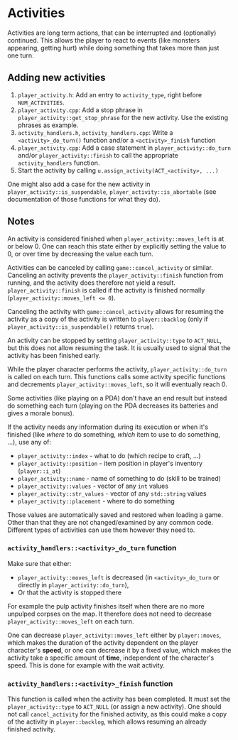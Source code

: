 # Activities

Activities are long term actions, that can be interrupted and (optionally) continued. This allows the player to react to events (like monsters appearing, getting hurt) while doing something that takes more than just one turn.

## Adding new activities

1. `player_activity.h`: Add an entry to `activity_type`, right before `NUM_ACTIVITIES`.
2. `player_activity.cpp`: Add a stop phrase in `player_activity::get_stop_phrase` for the new activity. Use the existing phrases as example.
3. `activity_handlers.h`, `activity_handlers.cpp`: Write a `<activity>_do_turn()` function and/or a `<activity>_finish` function
4. `player_activity.cpp`: Add a case statement in `player_activity::do_turn` and/or `player_activity::finish` to call the appropriate `activity_handlers` function.
5. Start the activity by calling `u.assign_activity(ACT_<activity>, ...)`

One might also add a case for the new activity in `player_activity::is_suspendable`, `player_activity::is_abortable` (see documentation of those functions for what they do).

## Notes

An activity is considered finished when `player_activity::moves_left` is at or below 0. One can reach this state either by explicitly setting the value to 0, or over time by decreasing the value each turn.

Activities can be canceled by calling `game::cancel_activity` or similar. Canceling an activity prevents the `player_activity::finish` function from running, and the activity does therefore not yield a result. `player_activity::finish` is called if the activity is finished normally (`player_activity::moves_left <= 0`).

Canceling the activity with `game::cancel_activity` allows for resuming the activity as a copy of the activity is written to `player::backlog` (only if `player_activity::is_suspendable()` returns `true`).

An activity can be stopped by setting `player_activity::type` to `ACT_NULL`, but this does not allow resuming the task. It is usually used to signal that the activity has been finished early.

While the player character performs the activity, `player_activity::do_turn` is called on each turn. This functions calls some activity specific functions and decrements `player_activity::moves_left`, so it will eventually reach 0.

Some activities (like playing on a PDA) don't have an end result but instead do something each turn (playing on the PDA decreases its batteries and gives a morale bonus).

If the activity needs any information during its execution or when it's finished (like *where* to do something, *which* item to use to do something, ...), use any of:

- `player_activity::index` - what to do (which recipe to craft, ...)
- `player_activity::position` - item position in player's inventory (`player::i_at`)
- `player_activity::name` - name of something to do (skill to be trained)
- `player_activity::values` - vector of any `int` values
- `player_activity::str_values` - vector of any `std::string` values
- `player_activity::placement` - where to do something

Those values are automatically saved and restored when loading a game. Other than that they are not changed/examined by any common code. Different types of activities can use them however they need to.

### `activity_handlers::<activity>_do_turn` function

Make sure that either:

- `player_activity::moves_left` is decreased (in `<activity>_do_turn` or directly in `player_activity::do_turn`),
- Or that the activity is stopped there

For example the pulp activity finishes itself when there are no more unpulped corpses on the map. It therefore does not need to decrease `player_activity::moves_left` on each turn.

One can decrease `player_activity::moves_left` either by `player::moves`, which makes the duration of the activity dependent on the player character's **speed**, or one can decrease it by a fixed value, which makes the activity take a specific amount of **time**, independent of the character's speed. This is done for example with the wait activity.

### `activity_handlers::<activity>_finish` function

This function is called when the activity has been completed. It must set the `player_activity::type` to `ACT_NULL` (or assign a new activity). One should not call `cancel_activity` for the finished activity, as this could make a copy of the activity in `player::backlog`, which allows resuming an already finished activity.
